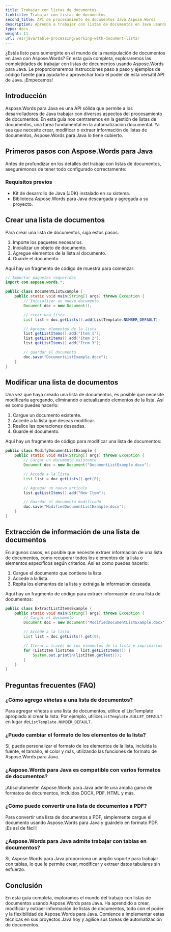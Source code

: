 ```yaml
---
title: Trabajar con listas de documentos
linktitle: Trabajar con listas de documentos
second_title: API de procesamiento de documentos Java Aspose.Words
description: Aprenda a trabajar con listas de documentos en Java usando Aspose.Words para Java. Esta guía paso a paso incluye ejemplos de código fuente para una manipulación eficiente de documentos.
type: docs
weight: 11
url: /es/java/table-processing/working-with-document-lists/
---
```


¿Estás listo para sumergirte en el mundo de la manipulación de documentos en Java con Aspose.Words? En esta guía completa, exploraremos las complejidades de trabajar con listas de documentos usando Aspose.Words para Java. Le proporcionaremos instrucciones paso a paso y ejemplos de código fuente para ayudarle a aprovechar todo el poder de esta versátil API de Java. ¡Empecemos!

## Introducción

Aspose.Words para Java es una API sólida que permite a los desarrolladores de Java trabajar con diversos aspectos del procesamiento de documentos. En esta guía nos centraremos en la gestión de listas de documentos, una tarea fundamental en la automatización documental. Ya sea que necesite crear, modificar o extraer información de listas de documentos, Aspose.Words para Java lo tiene cubierto.

## Primeros pasos con Aspose.Words para Java

Antes de profundizar en los detalles del trabajo con listas de documentos, asegurémonos de tener todo configurado correctamente:

### Requisitos previos

- Kit de desarrollo de Java (JDK) instalado en su sistema.
- Biblioteca Aspose.Words para Java descargada y agregada a su proyecto.

## Crear una lista de documentos

Para crear una lista de documentos, siga estos pasos:

1. Importe los paquetes necesarios.
2. Inicializar un objeto de documento.
3. Agregue elementos de la lista al documento.
4. Guarde el documento.

Aquí hay un fragmento de código de muestra para comenzar:

```java
// Importar paquetes requeridos
import com.aspose.words.*;

public class DocumentListExample {
    public static void main(String[] args) throws Exception {
        // Inicializar un nuevo documento
        Document doc = new Document();

        // crear una lista
        List list = doc.getLists().add(ListTemplate.NUMBER_DEFAULT);

        // Agregar elementos de la lista
        list.getListItems().add("Item 1");
        list.getListItems().add("Item 2");
        list.getListItems().add("Item 3");

        // guardar el documento
        doc.save("DocumentListExample.docx");
    }
}
```

## Modificar una lista de documentos

Una vez que haya creado una lista de documentos, es posible que necesite modificarla agregando, eliminando o actualizando elementos de la lista. Así es como puedes hacerlo:

1. Cargue un documento existente.
2. Accede a la lista que deseas modificar.
3. Realice las operaciones deseadas.
4. Guarde el documento.

Aquí hay un fragmento de código para modificar una lista de documentos:

```java
public class ModifyDocumentListExample {
    public static void main(String[] args) throws Exception {
        // Cargar un documento existente
        Document doc = new Document("DocumentListExample.docx");

        // Accede a la lista
        List list = doc.getLists().get(0);

        // Agregar un nuevo artículo
        list.getListItems().add("New Item");

        // Guardar el documento modificado
        doc.save("ModifiedDocumentListExample.docx");
    }
}
```

## Extracción de información de una lista de documentos

En algunos casos, es posible que necesite extraer información de una lista de documentos, como recuperar todos los elementos de la lista o elementos específicos según criterios. Así es como puedes hacerlo:

1. Cargue el documento que contiene la lista.
2. Accede a la lista.
3. Repita los elementos de la lista y extraiga la información deseada.

Aquí hay un fragmento de código para extraer información de una lista de documentos:

```java
public class ExtractListItemsExample {
    public static void main(String[] args) throws Exception {
        // Cargar el documento
        Document doc = new Document("ModifiedDocumentListExample.docx");

        // Accede a la lista
        List list = doc.getLists().get(0);

        // Iterar a través de los elementos de la lista e imprimirlos
        for (ListItem listItem : list.getListItems()) {
            System.out.println(listItem.getText());
        }
    }
}
```

## Preguntas frecuentes (FAQ)

### ¿Cómo agrego viñetas a una lista de documentos?
 Para agregar viñetas a una lista de documentos, utilice el ListTemplate apropiado al crear la lista. Por ejemplo, utilice`ListTemplate.BULLET_DEFAULT` en lugar de`ListTemplate.NUMBER_DEFAULT`.

### ¿Puedo cambiar el formato de los elementos de la lista?
Sí, puede personalizar el formato de los elementos de la lista, incluida la fuente, el tamaño, el color y más, utilizando las funciones de formato de Aspose.Words para Java.

### ¿Aspose.Words para Java es compatible con varios formatos de documentos?
¡Absolutamente! Aspose.Words para Java admite una amplia gama de formatos de documentos, incluidos DOCX, PDF, HTML y más.

### ¿Cómo puedo convertir una lista de documentos a PDF?
Para convertir una lista de documentos a PDF, simplemente cargue el documento usando Aspose.Words para Java y guárdelo en formato PDF. ¡Es así de fácil!

### ¿Aspose.Words para Java admite trabajar con tablas en documentos?
Sí, Aspose.Words para Java proporciona un amplio soporte para trabajar con tablas, lo que le permite crear, modificar y extraer datos tabulares sin esfuerzo.

## Conclusión

En esta guía completa, exploramos el mundo del trabajo con listas de documentos usando Aspose.Words para Java. Ha aprendido a crear, modificar y extraer información de listas de documentos, todo con el poder y la flexibilidad de Aspose.Words para Java. Comience a implementar estas técnicas en sus proyectos Java hoy y agilice sus tareas de automatización de documentos.